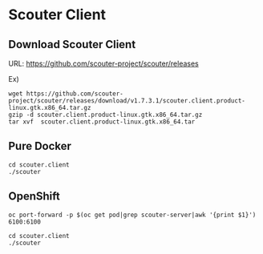 # Scouter Client

Download Scouter Client
-----------------------

URL: https://github.com/scouter-project/scouter/releases

Ex)
~~~
wget https://github.com/scouter-project/scouter/releases/download/v1.7.3.1/scouter.client.product-linux.gtk.x86_64.tar.gz
gzip -d scouter.client.product-linux.gtk.x86_64.tar.gz
tar xvf  scouter.client.product-linux.gtk.x86_64.tar
~~~

Pure Docker
-----------
```
cd scouter.client
./scouter
```

OpenShift
---------
```
oc port-forward -p $(oc get pod|grep scouter-server|awk '{print $1}') 6100:6100

cd scouter.client
./scouter
```
